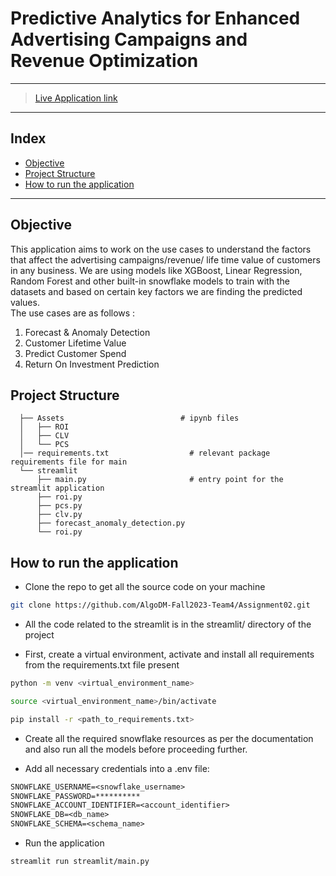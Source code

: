 # Predictive Analytics for Enhanced Advertising Campaigns and Revenue Optimization
----- 
> [Live Application link](https://algodm-fall2023-team4-assignment02-streamlitmain-l1iq34.streamlit.app/) <br>
-----
## Index
  - [Objective](#objective)
  - [Project Structure](#project-structure)
  - [How to run the application](#how-to-run-the-application-locally)
----- 

## Objective
This application aims to work on the use cases to understand the factors that affect the advertising campaigns/revenue/ life time value of customers in any business.
We are using models like XGBoost, Linear Regression, Random Forest and other built-in snowflake models to train with the datasets and based on certain key factors we are finding the predicted values.<br>
The use cases are as follows : <br>
1. Forecast & Anomaly Detection
2. Customer Lifetime Value
3. Predict Customer Spend
4. Return On Investment Prediction

## Project Structure
```
  ├── Assets                          # ipynb files
  │   ├── ROI
  │   ├── CLV
  │   └── PCS
  │── requirements.txt                  # relevant package requirements file for main
  └── streamlit
      ├── main.py                       # entry point for the streamlit application
      ├── roi.py
      ├── pcs.py
      ├── clv.py
      ├── forecast_anomaly_detection.py                      
      └── roi.py                        
```

## How to run the application
- Clone the repo to get all the source code on your machine

```bash
git clone https://github.com/AlgoDM-Fall2023-Team4/Assignment02.git
```
- All the code related to the streamlit is in the streamlit/ directory of the project

- First, create a virtual environment, activate and install all requirements from the requirements.txt file present
```bash
python -m venv <virtual_environment_name>
```
```bash
source <virtual_environment_name>/bin/activate
```
```bash
pip install -r <path_to_requirements.txt>
```
- Create all the required snowflake resources as per the documentation and also run all the models before proceeding further.

- Add all necessary credentials into a .env file:
```txt
SNOWFLAKE_USERNAME=<snowflake_username>
SNOWFLAKE_PASSWORD=**********
SNOWFLAKE_ACCOUNT_IDENTIFIER=<account_identifier>
SNOWFLAKE_DB=<db_name>
SNOWFLAKE_SCHEMA=<schema_name>
```

- Run the application

```bash
streamlit run streamlit/main.py
```

